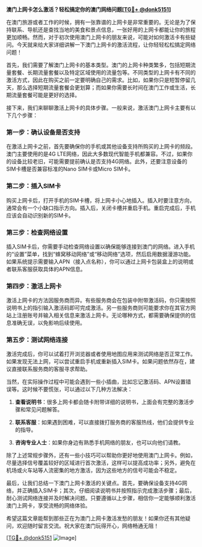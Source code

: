 **澳门上网卡怎么激活？轻松搞定你的澳门网络问题[[TG💪+ @donk5151](https://t.me/s/donk5151)]**

在澳门旅游或者工作的时候，拥有一张靠谱的上网卡是非常重要的。无论是为了保持联系、导航还是查找当地的美食和景点信息，一张好用的上网卡都能让你的旅程更加顺畅。然而，对于初次使用澳门上网卡的朋友来说，可能对如何激活卡有些疑问。今天就来给大家详细讲解一下澳门上网卡的激活流程，让你轻轻松松搞定网络问题！

首先，我们需要了解澳门上网卡的基本类型。澳门的上网卡种类繁多，包括短期流量套餐、长期流量套餐以及特定区域使用的流量包等。不同类型的上网卡有不同的激活方式，因此在购买之前一定要明确自己的需求。比如，如果你只是短暂停留几天，那么选择短期流量套餐会更划算；而如果你需要长时间在澳门工作或生活，长期流量套餐可能是更好的选择。

接下来，我们来聊聊激活上网卡的具体步骤。一般来说，激活澳门上网卡主要有以下几个步骤：

### 第一步：确认设备是否支持

在激活上网卡之前，首先要确保你的手机或其他设备支持所购买的上网卡的频段。澳门主要使用的是4G LTE网络，因此大多数现代智能手机都兼容。不过，如果你的设备比较老旧，可能需要提前确认是否支持4G网络。此外，还要注意设备的SIM卡槽是否兼容标准的Nano SIM卡或Micro SIM卡。

### 第二步：插入SIM卡

购买上网卡后，打开手机的SIM卡槽，将上网卡小心地插入。插入时要注意方向，通常会有一个小缺口指示方向。插入后，关闭卡槽并重启手机。重启完成后，手机应该会自动识别新的SIM卡。

### 第三步：检查网络设置

插入SIM卡后，你需要手动检查网络设置以确保能够连接到澳门的网络。进入手机的“设置”菜单，找到“蜂窝移动网络”或“移动网络”选项，然后启用数据漫游功能。如果系统提示需要输入APN（接入点名称），你可以通过上网卡包装盒上的说明或者联系客服获取具体的APN信息。

### 第四步：激活上网卡

激活上网卡的方法因服务商而异。有些服务商会在包装中附带激活码，你只需按照说明书上的指引输入激活码即可完成激活。另一些服务商则可能要求你在其官方网站上注册账号并输入相关信息来激活上网卡。无论哪种方式，都需要确保提供的信息准确无误，以免影响后续使用。

### 第五步：测试网络连接

激活完成后，你可以试着打开浏览器或者使用地图应用来测试网络是否正常工作。如果发现无法上网，可以尝试重启手机或重新插入SIM卡。如果问题依然存在，建议直接联系服务商的客服寻求帮助。

当然，在实际操作过程中可能会遇到一些小插曲，比如忘记激活码、APN设置错误等。这时候不要慌张，可以通过以下几种方法解决：

1. **查看说明书**：很多上网卡都会随卡附带详细的说明书，上面会有完整的激活步骤和常见问题解答。
   
2. **联系客服**：如果遇到困难，可以直接拨打服务商的客服热线，他们会提供专业的指导。

3. **咨询专业人士**：如果你身边有熟悉手机网络的朋友，也可以向他们请教。

除了上述常规步骤外，还有一些小技巧可以帮助你更好地使用澳门上网卡。例如，尽量选择信号覆盖较好的区域进行首次激活，这样可以提高成功率；另外，避免在机场或火车站等人流密集的地方激活，因为这些地方的信号可能会不稳定。

最后，让我们总结一下澳门上网卡激活的关键点。首先，要确保设备支持4G网络，并正确插入SIM卡；其次，仔细阅读说明书并按照指示完成激活步骤；最后，耐心测试网络连接并及时解决问题。只要遵循以上步骤，相信你一定能够顺利激活澳门上网卡，享受流畅的网络体验。

希望这篇文章能帮到那些正在为澳门上网卡激活发愁的朋友！如果你还有其他疑问，欢迎随时留言交流。祝大家在澳门玩得开心，网络畅通无阻！

[[TG💪+ @donk5151](https://t.me/s/donk5151) ![Image](https://i.postimg.cc/rwNCRYN7/Snipaste-2025-04-30-17-27-05.png)]